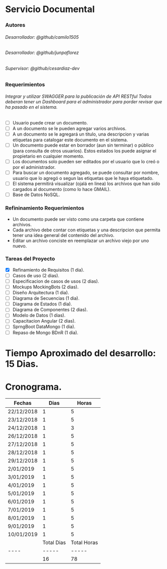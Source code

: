 # Servicio Documental
### Autores
###### Desarrollador: @github/camilo1505
###### Desarrollador: @github/junpaflorez
###### Supervisor: @github/cesardiaz-dev

### Requerimientos
###### Integrar y utilizar SWAGGER para la publicación de API RESTful Todos deberan tener un Dashboard para el administrador para porder revisar que ha pasado en el sistema.
- [ ] Usuario puede crear un documento.
- [ ] A un documento se le pueden agregar varios archivos.
- [ ] A un documento se le agregará un titulo, una descripcion y varias etiquetas para catalogar este documento en el sistema.
- [ ] Un documento puede estar en borrador (aun sin terminar) o público (para consulta de otros usuarios). Estos estados los puede asignar el propietario en cualquier momento.
- [ ] Los documentos solo pueden ser editados por el usuario que lo creó o por el administrador.
- [ ] Para buscar un documento agregado, se puede consultar por nombre, usuario que lo agregó o segun las etiquetas que le haya etiquetado.
- [ ] El sistema permitirá visualizar (ojalá en linea) los archivos que han sido cargados al documento (como lo hace GMAIL).
- [ ] Base de Datos NoSQL.

### Refininamiento Requerimientos
- Un documento puede ser visto como una carpeta que contiene archivos.
- Cada archivo debe contar con etiquetas y una descripcion que permita tener una idea general del contenido del archivo.
- Editar un archivo conciste en reemplazar un archivo viejo por uno nuevo.

### Tareas del Proyecto
- [X] Refinamiento de Requisitos (1 dia).
- [ ] Casos de uso (2 dias).
- [ ] Especificacion de casos de usos (2 dias).
- [ ] Mockups MockingBots (2 dias).
- [ ] Diseño Arquitectura (1 dia).
- [ ] Diagrama de Secuencias (1 dia).
- [ ] Diagrama de Estados (1 dia).
- [ ] Diagrama de Componentes (2 dias).
- [ ] Modelo de Datos (1 dias).
- [ ] Capacitacion Angular (2 dias).
- [ ] SprngBoot DataMongo (1 dia).
- [ ] Repaso de Mongo BDnR (1 dia).

# Tiempo Aproximado del desarrollo: 15 Dias.

# Cronograma.
| Fechas | Dias | Horas |
| ------ | ---- | ----- |
| 22/12/2018 | 1 | 5 |
| 23/12/2018 | 1 | 5 |
| 24/12/2018 | 1 | 3 |
| 26/12/2018 | 1 | 5 |
| 27/12/2018 | 1 | 5 |
| 28/12/2018 | 1 | 5 |
| 29/12/2018 | 1 | 5 |
| 2/01/2019 | 1 | 5 |
| 3/01/2019 | 1 | 5 |
| 4/01/2019 | 1 | 5 |
| 5/01/2019 | 1 | 5 |
| 6/01/2019 | 1 | 5 |
| 7/01/2019 | 1 | 5 |
| 8/01/2019 | 1 | 5 |
| 9/01/2019 | 1 | 5 |
| 10/01/2019 | 1 | 5 |
|  | Total Dias | Total Horas |
| ---- | ----- | ----- | ----- |
|  | 16 | 78 |

